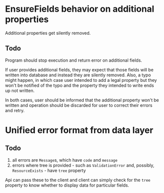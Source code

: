 # EnsureFields behavior on additional properties
Additional properties get silently removed.

## Todo
Program should stop execution and return error on additional fields.

If user provides additional fields, they may expect that those fields will be written into database and instead they are silently removed. Also, a typo might happen, in which case user intended to add a legal property but they won't be notified of the typo and the property they intended to write ends up not written.

In both cases, user should be informed that the additional property won't be written and operation should be discarded for user to correct their errors and retry.

# Unified error format from data layer
## Todo
1. all errors are `Message`s, which have `code` and `message`
2. errors where tree is provided - such as `ValidationError` and, possibly, `ResourceExists` - have `tree` property

Api can pass these to the client and client can simply check for the `tree` property to know whether to display data for particular fields.